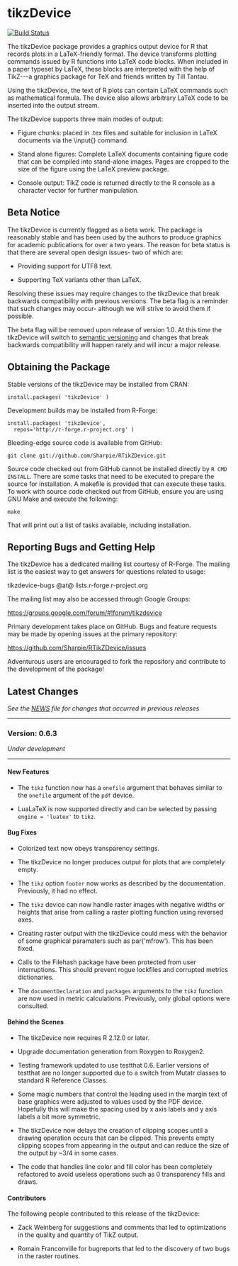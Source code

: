 tikzDevice
==========

[![Build Status](https://travis-ci.org/yihui/tikzDevice.png)](https://travis-ci.org/yihui/tikzDevice)

The tikzDevice package provides a graphics output device for R that records
plots in a LaTeX-friendly format. The device transforms plotting commands
issued by R functions into LaTeX code blocks. When included in a paper typeset
by LaTeX, these blocks are interpreted with the help of TikZ---a graphics
package for TeX and friends written by Till Tantau.

Using the tikzDevice, the text of R plots can contain LaTeX commands such as
mathematical formula. The device also allows arbitrary LaTeX code to be
inserted into the output stream.

The tikzDevice supports three main modes of output:

  - Figure chunks: placed in .tex files and suitable for inclusion in LaTeX
    documents via the \input{} command.

  - Stand alone figures: Complete LaTeX documents containing figure code that
    can be compiled into stand-alone images. Pages are cropped to the size of
    the figure using the LaTeX preview package.

  - Console output: TikZ code is returned directly to the R console as a
    character vector for further manipulation.


Beta Notice
-----------

The tikzDevice is currently flagged as a beta work.  The package is reasonably
stable and has been used by the authors to produce graphics for academic
publications for over a two years. The reason for beta status is that there are
several open design issues- two of which are:

  - Providing support for UTF8 text.

  - Supporting TeX variants other than LaTeX.

Resolving these issues may require changes to the tikzDevice that break
backwards compatibility with previous versions.  The beta flag is a reminder
that such changes may occur- although we will strive to avoid them if possible.

The beta flag will be removed upon release of version 1.0. At this time the
tikzDevice will switch to [semantic versioning][1] and changes that
break backwards compatibility will happen rarely and will incur a major release.

  [1]: http://www.semver.org


Obtaining the Package
---------------------

Stable versions of the tikzDevice may be installed from CRAN:

    install.packages( 'tikzDevice' )

Development builds may be installed from R-Forge:

    install.packages( 'tikzDevice',
      repos='http://r-forge.r-project.org' )

Bleeding-edge source code is available from GitHub:

    git clone git://github.com/Sharpie/RTikZDevice.git

Source code checked out from GitHub cannot be installed directly by
`R CMD INSTALL`. There are some tasks that need to be executed to prepare the
source for installation. A makefile is provided that can execute these tasks.
To work with source code checked out from GitHub, ensure you are using GNU Make
and execute the following:

    make

That will print out a list of tasks available, including installation.


Reporting Bugs and Getting Help
-------------------------------

The tikzDevice has a dedicated mailing list courtesy of R-Forge.  The
mailing list is the easiest way to get answers for questions related
to usage:

  tikzdevice-bugs @at@ lists.r-forge.r-project.org

The mailing list may also be accessed through Google Groups:

  https://groups.google.com/forum/#!forum/tikzdevice


Primary development takes place on GitHub.  Bugs and feature requests
may be made by opening issues at the primary repository:

  https://github.com/Sharpie/RTikZDevice/issues

Adventurous users are encouraged to fork the repository and contribute
to the development of the package!


Latest Changes
--------------
*See the [NEWS][2] file for changes that occurred in previous releases*

  [2]:https://github.com/Sharpie/RTikZDevice/blob/master/NEWS.md


---

### Version: 0.6.3
*Under development*

---

#### New Features

  - The `tikz` function now has a `onefile` argument that behaves similar to
    the `onefile` argument of the `pdf` device.

  - LuaLaTeX is now supported directly and can be selected by passing
    `engine = 'luatex'` to `tikz`.

#### Bug Fixes

  - Colorized text now obeys transparency settings.

  - The tikzDevice no longer produces output for plots that are completely
    empty.

  - The `tikz` option `footer` now works as described by the documentation.
    Previously, it had no effect.

  - The `tikz` device can now handle raster images with negative widths or
    heights that arise from calling a raster plotting function using reversed
    axes.

  - Creating raster output with the tikzDevice could mess with the behavior of
    some graphical paramaters such as par('mfrow'). This has been fixed.

  - Calls to the Filehash package have been protected from user interruptions.
    This should prevent rogue lockfiles and corrupted metrics dictionaries.

  - The `documentDeclaration` and `packages` arguments to the `tikz` function
    are now used in metric calculations. Previously, only global options were
    consulted.

#### Behind the Scenes

  - The tikzDevice now requires R 2.12.0 or later.

  - Upgrade documentation generation from Roxygen to Roxygen2.

  - Testing framework updated to use testthat 0.6. Earlier versions of testthat
    are no longer supported due to a switch from Mutatr classes to standard R
    Reference Classes.

  - Some magic numbers that control the leading used in the margin text of base
    graphics were adjusted to values used by the PDF device. Hopefully this
    will make the spacing used by x axis labels and y axis labels a bit more
    symmetric.

  - The tikzDevice now delays the creation of clipping scopes until a drawing
    operation occurs that can be clipped. This prevents empty clipping scopes
    from appearing in the output and can reduce the size of the output by ~3/4
    in some cases.

  - The code that handles line color and fill color has been completely
    refactored to avoid useless operations such as 0 transparency fills and
    draws.

#### Contributors
The following people contributed to this release of the tikzDevice:

  - Zack Weinberg for suggestions and comments that led to optimizations in the
    quality and quantity of TikZ output.

  - Romain Franconville for bugreports that led to the discovery of two bugs in
    the raster routines.
